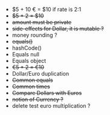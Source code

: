 * $5 + 10 € = $10 if rate is 2:1
* ~~$5 * 2 = $10~~
* ~~amount must be private~~
* ~~side-effects for Dollar, it is mutable ?~~
* money rounding ?
* ~~equals()~~
* hashCode()
* Equals null
* Equals object
* ~~€5 * 2 = €10~~
* Dollar/Euro duplication
* ~~Common equals~~
* ~~Common times~~
* ~~Compare Dollars with Euros~~
* ~~notion of Currency ?~~
* delete test euro multiplication ?